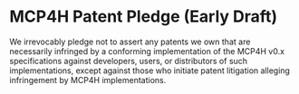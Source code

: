 # MCP4H Patent Pledge (Early Draft)
We irrevocably pledge not to assert any patents we own that are necessarily infringed by a conforming implementation of the MCP4H v0.x specifications against developers, users, or distributors of such implementations, except against those who initiate patent litigation alleging infringement by MCP4H implementations.
